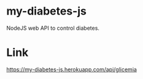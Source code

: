# my-diabetes-js
NodeJS web API to control diabetes.

# Link
https://my-diabetes-js.herokuapp.com/api/glicemia
